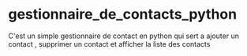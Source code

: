 # gestionnaire_de_contacts_python
C'est un simple gestionnaire de contact en python qui sert a ajouter un contact , supprimer un contact et afficher la liste des contacts
